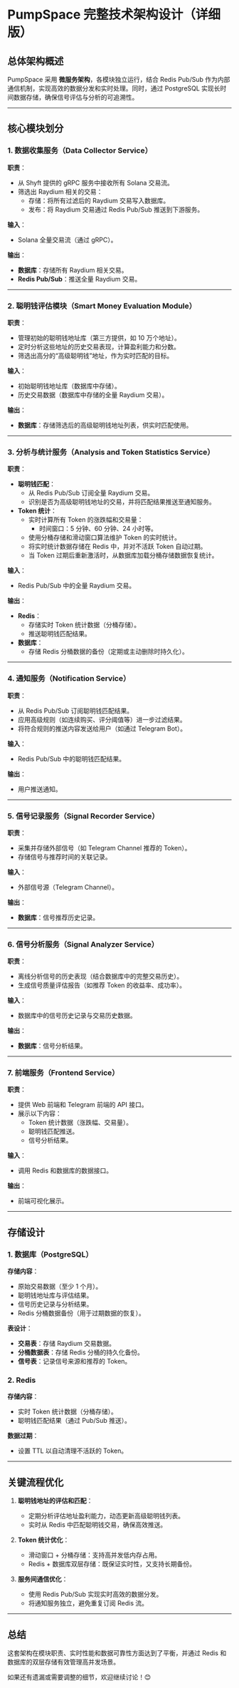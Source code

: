 # PumpSpace 完整技术架构设计（详细版）

## 总体架构概述

PumpSpace 采用 **微服务架构**，各模块独立运行，结合 Redis Pub/Sub 作为内部通信机制，实现高效的数据分发和实时处理。同时，通过 PostgreSQL 实现长时间数据存储，确保信号评估与分析的可追溯性。

---

## 核心模块划分

### 1. 数据收集服务（Data Collector Service）

**职责**：
- 从 Shyft 提供的 gRPC 服务中接收所有 Solana 交易流。
- 筛选出 Raydium 相关的交易：
  - 存储：将所有过滤后的 Raydium 交易写入数据库。
  - 发布：将 Raydium 交易通过 Redis Pub/Sub 推送到下游服务。

**输入**：
- Solana 全量交易流（通过 gRPC）。

**输出**：
- **数据库**：存储所有 Raydium 相关交易。
- **Redis Pub/Sub**：推送全量 Raydium 交易。

---

### 2. 聪明钱评估模块（Smart Money Evaluation Module）

**职责**：
- 管理初始的聪明钱地址库（第三方提供，如 10 万个地址）。
- 定时分析这些地址的历史交易表现，计算盈利能力和分数。
- 筛选出高分的“高级聪明钱”地址，作为实时匹配的目标。

**输入**：
- 初始聪明钱地址库（数据库中存储）。
- 历史交易数据（数据库中存储的全量 Raydium 交易）。

**输出**：
- **数据库**：存储筛选后的高级聪明钱地址列表，供实时匹配使用。

---

### 3. 分析与统计服务（Analysis and Token Statistics Service）

**职责**：
- **聪明钱匹配**：
  - 从 Redis Pub/Sub 订阅全量 Raydium 交易。
  - 识别是否为高级聪明钱地址的交易，并将匹配结果推送至通知服务。
- **Token 统计**：
  - 实时计算所有 Token 的涨跌幅和交易量：
    - 时间窗口：5 分钟、60 分钟、24 小时等。
  - 使用分桶存储和滑动窗口算法维护 Token 的实时统计。
  - 将实时统计数据存储在 Redis 中，并对不活跃 Token 自动过期。
  - 当 Token 过期后重新激活时，从数据库加载分桶存储数据恢复统计。

**输入**：
- Redis Pub/Sub 中的全量 Raydium 交易。

**输出**：
- **Redis**：
  - 存储实时 Token 统计数据（分桶存储）。
  - 推送聪明钱匹配结果。
- **数据库**：
  - 存储 Redis 分桶数据的备份（定期或主动删除时持久化）。

---

### 4. 通知服务（Notification Service）

**职责**：
- 从 Redis Pub/Sub 订阅聪明钱匹配结果。
- 应用高级规则（如连续购买、评分阈值等）进一步过滤结果。
- 将符合规则的推送内容发送给用户（如通过 Telegram Bot）。

**输入**：
- Redis Pub/Sub 中的聪明钱匹配结果。

**输出**：
- 用户推送通知。

---

### 5. 信号记录服务（Signal Recorder Service）

**职责**：
- 采集并存储外部信号（如 Telegram Channel 推荐的 Token）。
- 存储信号与推荐时间的关联记录。

**输入**：
- 外部信号源（Telegram Channel）。

**输出**：
- **数据库**：信号推荐历史记录。

---

### 6. 信号分析服务（Signal Analyzer Service）

**职责**：
- 离线分析信号的历史表现（结合数据库中的完整交易历史）。
- 生成信号质量评估报告（如推荐 Token 的收益率、成功率）。

**输入**：
- 数据库中的信号历史记录与交易历史数据。

**输出**：
- **数据库**：信号分析结果。

---

### 7. 前端服务（Frontend Service）

**职责**：
- 提供 Web 前端和 Telegram 前端的 API 接口。
- 展示以下内容：
  - Token 统计数据（涨跌幅、交易量）。
  - 聪明钱匹配推送。
  - 信号分析结果。

**输入**：
- 调用 Redis 和数据库的数据接口。

**输出**：
- 前端可视化展示。

---

## 存储设计

### 1. 数据库（PostgreSQL）

**存储内容**：
- 原始交易数据（至少 1 个月）。
- 聪明钱地址库与评估结果。
- 信号历史记录与分析结果。
- Redis 分桶数据备份（用于过期数据的恢复）。

**表设计**：
- **交易表**：存储 Raydium 交易数据。
- **分桶数据表**：存储 Redis 分桶的持久化备份。
- **信号表**：记录信号来源和推荐的 Token。

### 2. Redis

**存储内容**：
- 实时 Token 统计数据（分桶存储）。
- 聪明钱匹配结果（通过 Pub/Sub 推送）。

**数据过期**：
- 设置 TTL 以自动清理不活跃的 Token。

---

## 关键流程优化

1. **聪明钱地址的评估和匹配**：
   - 定期分析评估地址盈利能力，动态更新高级聪明钱列表。
   - 实时从 Redis 中匹配聪明钱交易，确保高效推送。

2. **Token 统计优化**：
   - 滑动窗口 + 分桶存储：支持高并发低内存占用。
   - Redis + 数据库双层存储：既保证实时性，又支持长期备份。

3. **服务间通信优化**：
   - 使用 Redis Pub/Sub 实现实时高效的数据分发。
   - 将通知服务独立，避免重复订阅 Redis 流。

---

## 总结

这套架构在模块职责、实时性能和数据可靠性方面达到了平衡，并通过 Redis 和数据库的双层存储有效管理高并发场景。

如果还有遗漏或需要调整的细节，欢迎继续讨论！😊

